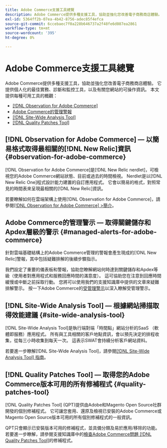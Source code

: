 ```yaml
---
title: Adobe Commerce支援工具總覽
description: Adobe Commerce提供多種支援工具，協助並強化您改善電子商務商店體驗。
exl-id: 5364ff2b-07ea-4b42-8756-adec85f4efca
source-git-commit: 6ccebaec7f0a228b646737a2f48fe6d087ea2861
workflow-type: tm+mt
source-wordcount: '395'
ht-degree: 0%

---
```


# Adobe Commerce支援工具總覽

Adobe Commerce提供多種支援工具，協助並強化您改善電子商務商店體驗。
它提供個人化的最佳實務、診斷和監控工具，以及有關您網站的可操作資訊。
本文提供每種可用工具的概觀：

* [[!DNL Observation for Adobe Commerce]](#observation-for-adobe-commerce)
* [Adobe Commerce的管理警報](#managed-alerts-for-adobe-commerce)
* [[!DNL Site-Wide Analysis Tool]](#site-wide-analysis-tool)
* [[!DNL Quality Patches Tool]](#quality-patches-tool)

## [!DNL Observation for Adobe Commerce] — 以簡易格式取得最相關的[!DNL New Relic]資訊 {#observation-for-adobe-commerce}

[!DNL Observation for Adobe Commerce]是[!DNL New Relic nerdlet]，可檢視您的Adobe Commerce網站狀態、目前或過去的時間檢視。 Nerdlet是以[!DNL New Relic One]程式設計能力建置的自訂應用程式。 它會以簡易的格式，對照常見的時間表來呈現最相關的[!DNL New Relic]資訊。

若要瞭解如何在雲端架構上使用[!DNL Observation for Adobe Commerce]，請參閱[[!DNL Observation for Adobe Commerce] >簡介](https://experienceleague.adobe.com/docs/commerce-operations/tools/observation-for-adobe-commerce/intro.html?lang=zh-Hant)。

## Adobe Commerce的管理警示 — 取得關鍵儲存和Apdex層級的警示  {#managed-alerts-for-adobe-commerce}

針對雲端基礎結構上的Adobe Commerce管理的警報會產生現成的[!DNL New Relic]警報，其中包括疑難排解的後續步驟指示。

我們設定了重要的儀表板和警報，協助您瞭解網站何時達到關鍵儲存和Apdex等級（使用者對應用程式和服務回應時間的滿意度）。 這可協助您在注意到回應時間緩慢或中斷之前採取行動。 您將可以使用我們的支援知識庫中提供的文章來疑難排解警示。 按一下Adobe Commerce的[受管理警示](https://experienceleague.adobe.com/zh-hant/docs/commerce-operations/tools/managed-alerts-for-adobe-commerce/managed-alerts-for-magento-commerce)以深入瞭解受管理警示。


## [!DNL Site-Wide Analysis Tool] — 根據網站掃描取得效能建議 {#site-wide-analysis-tool}

[!DNL Site-Wide Analysis Tool]是執行端對端「時間點」網站分析的SaaS （軟體即服務）應用程式。 所有與工具相關的客戶地點資訊，會以預先決定的排程收集，從每三小時收集到每天一次。 這表示SWAT會持續分析客戶網站資料。

若要進一步瞭解[!DNL Site-Wide Analysis Tool]，請參閱[[!DNL Site-Wide Analysis Tool] 指南](https://experienceleague.adobe.com/docs/commerce-operations/tools/site-wide-analysis-tool/intro.html?lang=zh-Hant)。

## [!DNL Quality Patches Tool] — 取得您的Adobe Commerce版本可用的所有修補程式 {#quality-patches-tool}

[!DNL Quality Patches Tool] (QPT)提供由Adobe和Magento Open Source社群開發的個別修補程式。 它可讓您套用、還原及檢視已安裝的Adobe Commerce或Magento Open Source版本可用的所有個別修補程式的一般資訊。

QPT只會顯示已安裝版本可用的修補程式，並具備分類及易於應用/移除的功能。 若要進一步瞭解，請參閱支援知識庫中的[檢查Adobe Commerce問題 [!DNL Quality Patches Tool]](/help/support-tools/patches-available-in-qpt-tool/check-patch-for-magento-issue-with-magento-quality-patches.md)的修補程式。
